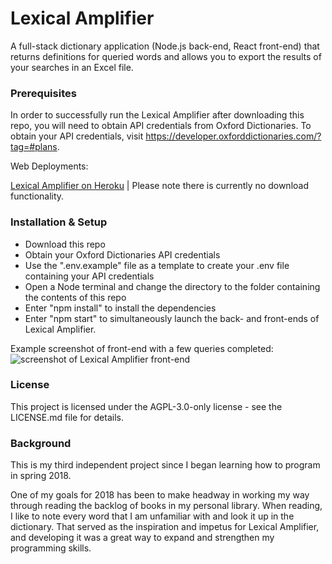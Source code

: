 # Lexical Amplifier
A full-stack dictionary application (Node.js back-end, React front-end) that returns definitions for queried words and allows you to export the results of your searches in an Excel file.

### Prerequisites
In order to successfully run the Lexical Amplifier after downloading this repo, you will need to obtain API credentials from Oxford Dictionaries. To obtain your API credentials, visit https://developer.oxforddictionaries.com/?tag=#plans.

Web Deployments:

[Lexical Amplifier on Heroku](https://lexical-amplifier.herokuapp.com/) | Please note there is currently no download functionality.

### Installation & Setup
- Download this repo
- Obtain your Oxford Dictionaries API credentials
- Use the ".env.example" file as a template to create your .env file containing your API credentials
- Open a Node terminal and change the directory to the folder containing the contents of this repo
- Enter "npm install" to install the dependencies
- Enter "npm start" to simultaneously launch the back- and front-ends of Lexical Amplifier.

Example screenshot of front-end with a few queries completed:
![screenshot of Lexical Amplifier front-end](https://i.imgur.com/bz9rMrx.png?1)

### License
This project is licensed under the AGPL-3.0-only license - see the LICENSE.md file for details.

### Background
This is my third independent project since I began learning how to program in spring 2018.

One of my goals for 2018 has been to make headway in working my way through reading the backlog of books in my personal library. When reading, I like to note every word that I am unfamiliar with and look it up in the dictionary. That served as the inspiration and impetus for Lexical Amplifier, and developing it was a great way to expand and strengthen my programming skills.
